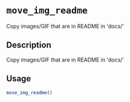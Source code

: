 # `move_img_readme`

Copy images/GIF that are in README in 'docs/'


## Description

Copy images/GIF that are in README in 'docs/'


## Usage

```r
move_img_readme()
```



